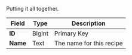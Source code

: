 Putting it all together.

|Field|Type|Description|
|----|----|----|
|**ID**| BigInt| Primary Key|
|**Name**| Text | The name for this recipe|


